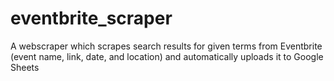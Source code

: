 # eventbrite_scraper
A webscraper which scrapes search results for given terms from Eventbrite (event name, link, date, and location) and automatically uploads it to Google Sheets
